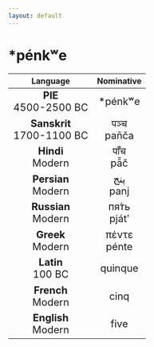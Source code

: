 ```yaml
---
layout: default
---
```

<!---
Text can be **bold**, _italic_, or ~~strikethrough~~.

[Link to another page](./another-page.html)

There should be whitespace between paragraphs.

There should be whitespace between paragraphs. We recommend including a README, or a file with information about your project.
-->

# \*pénkʷe

<style>
td {
  font-size: 20px
}
</style>

| Language | Nominative |
|:-:|:-:|
| **PIE**<br>4500-2500 BC | \*pénkʷe |
| **Sanskrit**<br>1700-1100 BC  | पञ्च<br>pañča |
| **Hindi**<br>Modern | पाँच<br>pā̃č |
| **Persian**<br>Modern | پنج<br>panj |
| **Russian**<br>Modern | пя́ть<br>pjátʹ |
| **Greek**<br>Modern | πέντε<br>pénte |
| **Latin**<br>100 BC | quinque |
| **French**<br>Modern | cinq |
| **English**<br>Modern | five |
